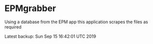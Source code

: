 # EPMgrabber
Using a database from the EPM app this application scrapes the files as required


Latest backup: Sun Sep 15 16:42:01 UTC 2019
